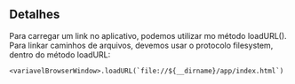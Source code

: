 ## Detalhes
Para carregar um link no aplicativo, podemos utilizar mo método loadURL().
Para linkar caminhos de arquivos, devemos usar o protocolo filesystem, dentro do método loadURL:
```
<variavelBrowserWindow>.loadURL(`file://${__dirname}/app/index.html`)
```